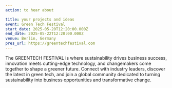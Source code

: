 ```yaml
---
action: to hear about

title: your projects and ideas
event: Green Tech Festival
start_date: 2025-05-20T12:20:00.000Z
end_date: 2025-05-22T12:20:00.000Z
venue: Berlin, Germany
pres_url: https://greentechfestival.com
---
```


The GREENTECH FESTIVAL is where sustainability drives business success, innovation meets cutting-edge technology, and changemakers come together to shape a greener future. Connect with industry leaders, discover the latest in green tech, and join a global community dedicated to turning sustainability into business opportunities and transformative change.